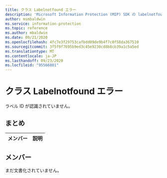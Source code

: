 ```yaml
---
title: クラス Labelnotfound エラー
description: 'Microsoft Information Protection (MIP) SDK の labelnotfound error:: undefined クラスを文書にします。'
author: msmbaldwin
ms.service: information-protection
ms.topic: reference
ms.author: mbaldwin
ms.date: 09/21/2020
ms.openlocfilehash: 4fc7e3f29753cafbdd09de9b4f7c0f58da367510
ms.sourcegitcommit: 3f5f9f7695b9ed3c45e9230cd8b8cb39a1c5a5ed
ms.translationtype: MT
ms.contentlocale: ja-JP
ms.lasthandoff: 09/23/2020
ms.locfileid: "95566801"
---
```

# <a name="class-labelnotfounderror"></a>クラス Labelnotfound エラー 
ラベル ID が認識されていません。
  
## <a name="summary"></a>まとめ
 メンバー                        | 説明                                
--------------------------------|---------------------------------------------
  
## <a name="members"></a>メンバー
まだ文書化されていません。
